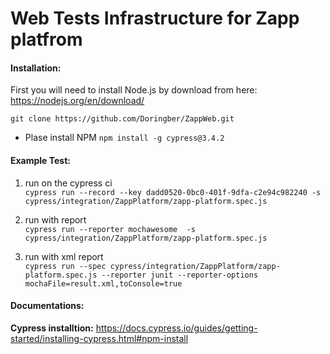 # Web Tests Infrastructure for Zapp platfrom #



#### Installation: ####
First you will need to install Node.js by download from here:
https://nodejs.org/en/download/

`git clone https://github.com/Doringber/ZappWeb.git`<br>
* Plase install NPM `npm install -g cypress@3.4.2`


#### Example Test: ####
1. run on the cypress ci<br>
`cypress run --record --key dadd0520-0bc0-401f-9dfa-c2e94c982240 -s cypress/integration/ZappPlatform/zapp-platform.spec.js`

2. run with report<br>
`cypress run --reporter mochawesome  -s cypress/integration/ZappPlatform/zapp-platform.spec.js`    

3. run with xml report<br>
`cypress run --spec cypress/integration/ZappPlatform/zapp-platform.spec.js --reporter junit --reporter-options mochaFile=result.xml,toConsole=true`



#### Documentations: ####
__Cypress installtion:__ https://docs.cypress.io/guides/getting-started/installing-cypress.html#npm-install<br>




